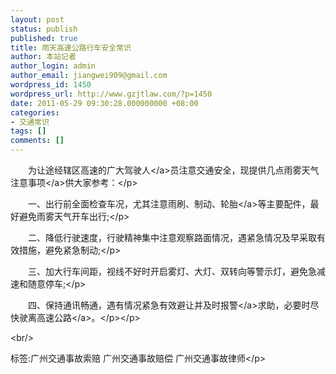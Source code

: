 ```yaml
---
layout: post
status: publish
published: true
title: 雨天高速公路行车安全常识
author: 本站记者
author_login: admin
author_email: jiangwei909@gmail.com
wordpress_id: 1450
wordpress_url: http://www.gzjtlaw.com/?p=1450
date: 2011-05-29 09:30:28.000000000 +08:00
categories:
- 交通常识
tags: []
comments: []
---
```

<p><p>　　为让途经辖区高速的广大<a>驾驶人<&#47;a>员注意交通安全，现提供几点雨雾天气<a>注意事项<&#47;a>供大家参考：<&#47;p><p>　　一、出行前全面检查车况，尤其注意雨刷、制动、<a>轮胎<&#47;a>等主要配件，最好避免雨雾天气开车出行;<&#47;p><p>　　二、降低行驶速度，行驶精神集中注意观察路面情况，遇紧急情况及早采取有效措施，避免紧急制动;<&#47;p><p>　　三、加大行车间距，视线不好时开启雾灯、大灯、双转向等警示灯，避免急减速和随意停车;<&#47;p><p>　　四、保持通讯畅通，遇有情况紧急有效避让并及时<a>报警<&#47;a>求助，必要时尽快驶离<a>高速公路<&#47;a>。<&#47;p><&#47;p><br&#47;><p>标签:广州交通事故索赔 广州交通事故赔偿 广州交通事故律师<&#47;p>
